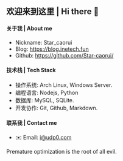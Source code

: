 ## 欢迎来到这里 |  Hi there 👋  

#### 关于我 | About me  
  - Nickname: Star_caorui  
  - Blog: https://blog.inetech.fun  
  - Github: https://github.com/Star-caorui/  

#### 技术栈 | Tech Stack  
  - 操作系统: Arch Linux, Windows Server.  
  - 编程语言: Nodejs, Python  
  - 数据库: MySQL, SQLite.  
  - 开发协作: Git, Github, Markdown.  

#### 联系我 | Contact me  
  - ✉️ Email: i@udp0.com  

Premature optimization is the root of all evil.  
